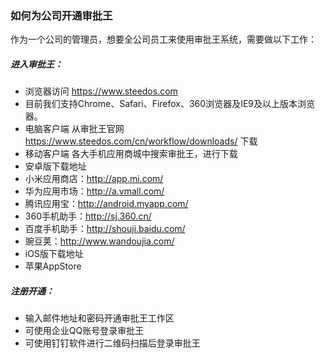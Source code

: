 ### 如何为公司开通审批王

作为一个公司的管理员，想要全公司员工来使用审批王系统，需要做以下工作：

##### 进入审批王：
- 浏览器访问 https://www.steedos.com
 - 目前我们支持Chrome、Safari、Firefox、360浏览器及IE9及以上版本浏览器。
- 电脑客户端 从审批王官网 https://www.steedos.com/cn/workflow/downloads/ 下载
- 移动客户端 各大手机应用商城中搜索审批王，进行下载
- 安卓版下载地址
 - 小米应用商店：http://app.mi.com/
 - 华为应用市场：http://a.vmall.com/
 - 腾讯应用宝：http://android.myapp.com/
 - 360手机助手：http://sj.360.cn/
 - 百度手机助手：http://shouji.baidu.com/
 - 豌豆荚：http://www.wandoujia.com/
- iOS版下载地址
 - 苹果AppStore
 
##### 注册开通：
- 输入邮件地址和密码开通审批王工作区
- 可使用企业QQ账号登录审批王
- 可使用钉钉软件进行二维码扫描后登录审批王

